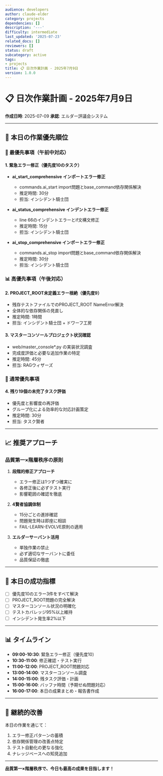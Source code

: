 ```yaml
---
audience: developers
author: claude-elder
category: projects
dependencies: []
description: '---'
difficulty: intermediate
last_updated: '2025-07-23'
related_docs: []
reviewers: []
status: draft
subcategory: active
tags:
- projects
title: 📋 日次作業計画 - 2025年7月9日
version: 1.0.0
---
```


# 📋 日次作業計画 - 2025年7月9日

**作成日時**: 2025-07-09
**承認**: エルダー評議会システム

---

## 🎯 本日の作業優先順位

### 🚨 最優先事項（午前中対応）

#### 1. 緊急エラー修正（優先度10のタスク）
- **ai_start_comprehensive インポートエラー修正**
  - commands.ai_start import問題とbase_command依存関係解決
  - 推定時間: 30分
  - 担当: インシデント騎士団

- **ai_status_comprehensive インデントエラー修正**
  - line 66のインデントエラーとif文構文修正
  - 推定時間: 15分
  - 担当: インシデント騎士団

- **ai_stop_comprehensive インポートエラー修正**
  - commands.ai_stop import問題とbase_command依存関係解決
  - 推定時間: 30分
  - 担当: インシデント騎士団

### 📊 高優先事項（午後対応）

#### 2. PROJECT_ROOT未定義エラー根絶（優先度9）
- 残存テストファイルでのPROJECT_ROOT NameError解決
- 全体的な依存関係の見直し
- 推定時間: 1時間
- 担当: インシデント騎士団 + ドワーフ工房

#### 3. マスターコンソールプロジェクト状況確認
- web/master_console*.py の実装状況調査
- 完成度評価と必要な追加作業の特定
- 推定時間: 45分
- 担当: RAGウィザーズ

### 🔧 通常優先事項

#### 4. 残り19個の未完了タスク評価
- 優先度と影響度の再評価
- グループ化による効率的な対応計画策定
- 推定時間: 30分
- 担当: タスク賢者

---

## 📈 推奨アプローチ

### 品質第一×階層秩序の原則

1. **段階的修正アプローチ**
   - エラー修正は1つずつ確実に
   - 各修正後に必ずテスト実行
   - 影響範囲の確認を徹底

2. **4賢者協調体制**
   - 15分ごとの進捗確認
   - 問題発生時は即座に相談
   - FAIL-LEARN-EVOLVE原則の適用

3. **エルダーサーバント活用**
   - 単独作業の禁止
   - 必ず適切なサーバントに委任
   - 品質保証の徹底

---

## 🎯 本日の成功指標

- [ ] 優先度10のエラー3件をすべて解決
- [ ] PROJECT_ROOT問題の完全解決
- [ ] マスターコンソール状況の明確化
- [ ] テストカバレッジ95%以上維持
- [ ] インシデント発生率2%以下

---

## 📊 タイムライン

- **09:00-10:30**: 緊急エラー修正（優先度10）
- **10:30-11:00**: 修正確認・テスト実行
- **11:00-12:00**: PROJECT_ROOT問題対応
- **13:00-14:00**: マスターコンソール調査
- **14:00-15:00**: 残タスク評価・計画
- **15:00-16:00**: バッファ時間（予期せぬ問題対応）
- **16:00-17:00**: 本日の成果まとめ・報告書作成

---

## 🔄 継続的改善

本日の作業を通じて：
1. エラー修正パターンの蓄積
2. 依存関係管理の改善点特定
3. テスト自動化の更なる強化
4. ナレッジベースへの知見追加

---

**品質第一×階層秩序で、今日も最高の成果を目指します！**
